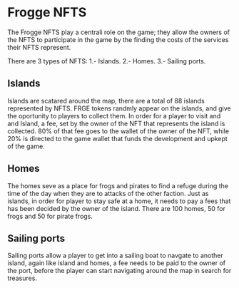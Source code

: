 # Frogge NFTS
The Frogge NFTS play a centrali role on the game; they allow the owners of the NFTS to participate in the game by the finding the costs of the services their NFTS represent. 

There are 3 types of NFTS:
1.- Islands.
2.- Homes.
3.- Sailing ports.

## Islands
Islands are scatared around the map, there are a total of 88 islands represented by NFTS. FRGE tokens randmly appear on the islands, and give the oportunity to players to collect them. In order for a player to visit and and Island, a fee, set by the owner of the NFT that represents the island is collected. 80% of that fee goes to the wallet of the owner of the NFT, while 20% is directed to the game wallet that funds the development and upkept of the game. 

## Homes
The homes seve as a place for frogs and pirates to find a refuge during the time of the day when they are to attacks of the other faction. Just as islands, in order for player to stay safe at a home, it needs to pay a fees that has been decided by the owner of the island. There are 100 homes, 50 for frogs and 50 for pirate frogs.

## Sailing ports
Sailing ports allow a player to get into a sailing boat to navgate to another island, again like island and homes, a fee needs to be paid to the owner of the port, before the player can start navigating around the map in search for treasures. 
